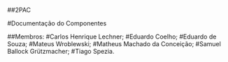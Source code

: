 ##2PAC

#Documentação do Componentes

##Membros:
#Carlos Henrique Lechner;
#Eduardo Coelho;
#Eduardo de Souza;
#Mateus Wroblewski;
#Matheus Machado da Conceição;
#Samuel Ballock Grützmacher;
#Tiago Spezia.

